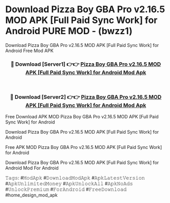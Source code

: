 # Download Pizza Boy GBA Pro v2.16.5 MOD APK [Full Paid Sync Work] for Android PURE MOD - (bwzz1)
Download Pizza Boy GBA Pro v2.16.5 MOD APK [Full Paid Sync Work] for Android Free Mod APK

<div align="center">
<h3>🔴 Download [Server1] 👉👉 <a href="https://apk-comot.site?title=Pizza_Boy_GBA_Pro_v2.16.5_MOD_APK_[Full_Paid_Sync_Work]_for_Android">Pizza Boy GBA Pro v2.16.5 MOD APK [Full Paid Sync Work] for Android Mod Apk</a></h3><br>

<h3>🔴 Download [Server2] 👉👉 <a href="https://apk-comot.site?title=Pizza_Boy_GBA_Pro_v2.16.5_MOD_APK_[Full_Paid_Sync_Work]_for_Android">Pizza Boy GBA Pro v2.16.5 MOD APK [Full Paid Sync Work] for Android Mod Apk</a></h3>
</div>


Free Download APK MOD Pizza Boy GBA Pro v2.16.5 MOD APK [Full Paid Sync Work] for Android

Download Pizza Boy GBA Pro v2.16.5 MOD APK [Full Paid Sync Work] for Android 

Free APK MOD Pizza Boy GBA Pro v2.16.5 MOD APK [Full Paid Sync Work] for Android 

Download Pizza Boy GBA Pro v2.16.5 MOD APK [Full Paid Sync Work] for Android Mod For Android

𝚃𝚊𝚐𝚜: #𝙼𝚘𝚍𝙰𝚙𝚔 #𝙳𝚘𝚠𝚗𝚕𝚘𝚊𝚍𝙼𝚘𝚍𝙰𝚙𝚔 #𝙰𝚙𝚔𝙻𝚊𝚝𝚎𝚜𝚝𝚅𝚎𝚛𝚜𝚒𝚘𝚗 #𝙰𝚙𝚔𝚄𝚗𝚕𝚒𝚖𝚒𝚝𝚎𝚍𝙼𝚘𝚗𝚎𝚢 #𝙰𝚙𝚔𝚄𝚗𝚕𝚘𝚌𝚔𝙰𝚕𝚕 #𝙰𝚙𝚔𝙽𝚘𝙰𝚍𝚜 #𝚄𝚗𝚕𝚘𝚌𝚔𝙿𝚛𝚎𝚖𝚒𝚞𝚖 #𝙵𝚘𝚛𝙰𝚗𝚍𝚛𝚘𝚒𝚍 #𝙵𝚛𝚎𝚎𝙳𝚘𝚠𝚗𝚕𝚘𝚊𝚍 #home_design_mod_apk